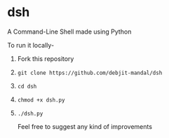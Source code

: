 # dsh
A Command-Line Shell made using Python

To run it locally-

1. Fork this repository
   
2. `git clone https://github.com/debjit-mandal/dsh`

3. `cd dsh`

4. `chmod +x dsh.py`

5. `./dsh.py`

   Feel free to suggest any kind of improvements
